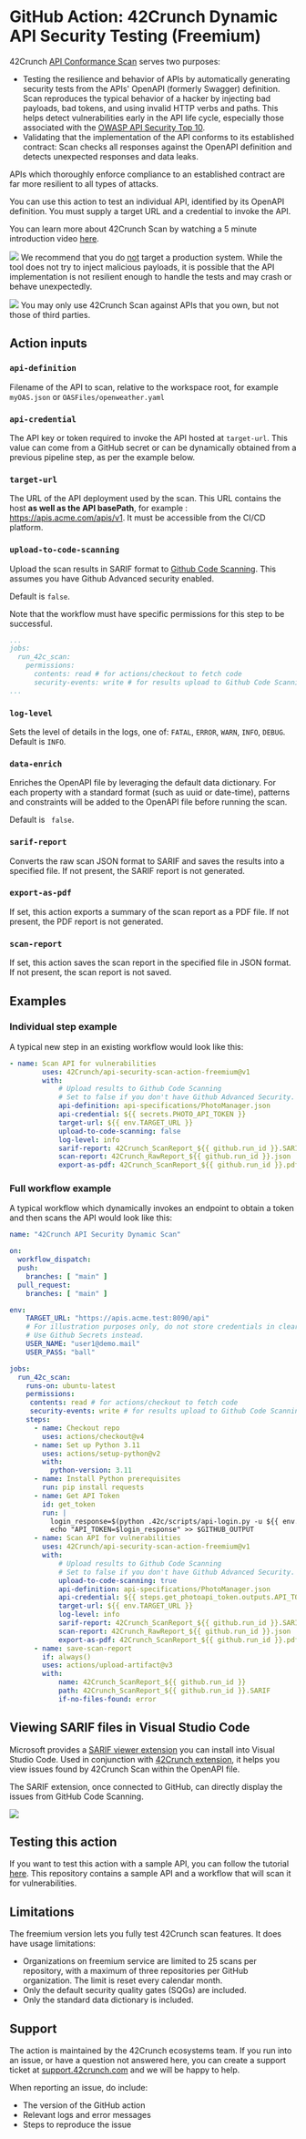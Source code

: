 # GitHub Action: 42Crunch Dynamic API Security Testing (Freemium)

42Crunch [API Conformance Scan](https://docs.42crunch.com/latest/content/concepts/api_contract_conformance_scan.htm) serves two purposes:

- Testing the resilience and behavior of APIs by automatically generating security tests from the APIs' OpenAPI (formerly Swagger) definition. Scan reproduces the typical behavior of a hacker by injecting bad payloads, bad tokens, and using invalid HTTP verbs and paths. This helps detect vulnerabilities early in the API life cycle, especially those associated with the [OWASP API Security Top 10](https://apisecurity.io/owasp-api-security-top-10/owasp-api-security-top-10-project/).
- Validating that the implementation of the API conforms to its established contract: Scan checks all responses against the OpenAPI definition and detects unexpected responses and data leaks.

APIs which thoroughly enforce compliance to an established contract are far more resilient to all types of attacks.

You can use this action to test an individual API, identified by its OpenAPI definition. You must supply a target URL and a credential to invoke the API.

You can learn more about 42Crunch Scan by watching a 5 minute introduction video [here](https://42crunch.com/free-user-faq/).

![](https://img.shields.io/badge/Warning-orange)  We recommend that you do <u>not</u> target a production system. While the tool does not try to inject malicious payloads, it is possible that the API implementation is not resilient enough to handle the tests and may crash or behave unexpectedly. 

![](https://img.shields.io/badge/Please%20read-red)  You may only use 42Crunch Scan against APIs that you own, but not those of third parties.

## Action inputs

### `api-definition`

Filename of the API to scan, relative to the workspace root, for example `myOAS.json` or `OASFiles/openweather.yaml`

### `api-credential`

The API key or token required to invoke the API hosted at `target-url`. This value can come from a GitHub secret or can be dynamically obtained from a previous pipeline step, as per the example below.

### `target-url`

The URL of the API deployment used by the scan. This URL contains the host **as well as the API basePath**, for example : https://apis.acme.com/apis/v1. It must be accessible from the CI/CD platform. 

### `upload-to-code-scanning`

Upload the scan results in SARIF format to [Github Code Scanning](https://docs.github.com/en/github/finding-security-vulnerabilities-and-errors-in-your-code/about-code-scanning). This assumes you have Github Advanced security enabled. 

Default is `false`.

Note that the workflow must have specific permissions for this step to be successful. 

```YAML
...
jobs:
  run_42c_scan:
    permissions:
      contents: read # for actions/checkout to fetch code
      security-events: write # for results upload to Github Code Scanning
...
```

### `log-level`

Sets the level of details in the logs, one of: `FATAL`, `ERROR`, `WARN`, `INFO`, `DEBUG`. 
Default is `INFO`.

### `data-enrich`

Enriches the OpenAPI file by leveraging the default data dictionary. For each property with a standard format (such as uuid or date-time), patterns and constraints will be added to the OpenAPI file before running the scan.

Default is ` false`.

### `sarif-report`

Converts the raw scan JSON format to SARIF and saves the results into a specified file. 
If not present, the SARIF report is not generated.

### `export-as-pdf`

If set, this action exports a summary of the scan report as a PDF file. If not present, the PDF report is not generated.

### `scan-report`

If set, this action saves the scan report in the specified file in JSON format. If not present, the scan report is not saved.

## Examples

### Individual step example

A typical new step in an existing workflow would look like this:

```yaml
- name: Scan API for vulnerabilities
        uses: 42Crunch/api-security-scan-action-freemium@v1
        with:
            # Upload results to Github Code Scanning
            # Set to false if you don't have Github Advanced Security.
            api-definition: api-specifications/PhotoManager.json
            api-credential: ${{ secrets.PHOTO_API_TOKEN }}
            target-url: ${{ env.TARGET_URL }}
            upload-to-code-scanning: false
            log-level: info
            sarif-report: 42Crunch_ScanReport_${{ github.run_id }}.SARIF
            scan-report: 42Crunch_RawReport_${{ github.run_id }}.json
            export-as-pdf: 42Crunch_ScanReport_${{ github.run_id }}.pdf
```

### Full workflow example

A typical workflow which dynamically invokes an endpoint to obtain a token and then scans the API would look like this:

```yaml
name: "42Crunch API Security Dynamic Scan"

on:
  workflow_dispatch:
  push:
    branches: [ "main" ]
  pull_request:
    branches: [ "main" ]  

env:
    TARGET_URL: "https://apis.acme.test:8090/api"
    # For illustration purposes only, do not store credentials in clear text. 
    # Use Github Secrets instead.
    USER_NAME: "user1@demo.mail"
    USER_PASS: "ball"

jobs:
  run_42c_scan:
    runs-on: ubuntu-latest
    permissions:
     contents: read # for actions/checkout to fetch code
     security-events: write # for results upload to Github Code Scanning
    steps:
      - name: Checkout repo
        uses: actions/checkout@v4
      - name: Set up Python 3.11
        uses: actions/setup-python@v2
        with:
          python-version: 3.11
      - name: Install Python prerequisites
        run: pip install requests
      - name: Get API Token
        id: get_token
        run: |
          login_response=$(python .42c/scripts/api-login.py -u ${{ env.USER_NAME }} -p ${{ env.USER_PASS }} -t ${{ env.TARGET_URL }})
          echo "API_TOKEN=$login_response" >> $GITHUB_OUTPUT
      - name: Scan API for vulnerabilities
        uses: 42Crunch/api-security-scan-action-freemium@v1
        with:
            # Upload results to Github Code Scanning
            # Set to false if you don't have Github Advanced Security.
            upload-to-code-scanning: true
            api-definition: api-specifications/PhotoManager.json
            api-credential: ${{ steps.get_photoapi_token.outputs.API_TOKEN }}
            target-url: ${{ env.TARGET_URL }}
            log-level: info
            sarif-report: 42Crunch_ScanReport_${{ github.run_id }}.SARIF
            scan-report: 42Crunch_RawReport_${{ github.run_id }}.json
            export-as-pdf: 42Crunch_ScanReport_${{ github.run_id }}.pdf
      - name: save-scan-report
        if: always()        
        uses: actions/upload-artifact@v3
        with:
            name: 42Crunch_ScanReport_${{ github.run_id }}
            path: 42Crunch_ScanReport_${{ github.run_id }}.SARIF
            if-no-files-found: error  
```
## Viewing SARIF files in Visual Studio Code

Microsoft provides a [SARIF viewer extension](https://marketplace.visualstudio.com/items?itemName=MS-SarifVSCode.sarif-viewer) you can install into Visual Studio Code. Used in conjunction with [42Crunch extension](https://marketplace.visualstudio.com/items?itemName=42Crunch.vscode-openapi), it helps you view issues found by 42Crunch Scan within the OpenAPI file.

The SARIF extension, once connected to GitHub, can directly display the issues from GitHub Code Scanning.

![](./graphics/SARIFinVSCode.png)

## Testing this action

If you want to test this action with a sample API, you can follow the tutorial [here](https://github.com/42crunch/apisecurity-tutorial). This repository contains a sample API and a workflow that will scan it for vulnerabilities. 

## Limitations

The freemium version lets you fully test 42Crunch scan features. It does have usage limitations:

- Organizations on freemium service are limited to 25 scans per repository, with a maximum of three repositories per GitHub organization. The limit is reset every calendar month.
- Only the default security quality gates (SQGs) are included.
- Only the standard data dictionary is included.

## Support

The action is maintained by the 42Crunch ecosystems team. If you run into an issue, or have a question not answered here, you can create a support ticket at [support.42crunch.com](https://support.42crunch.com/) and we will be happy to help.

When reporting an issue, do include:
- The version of the GitHub action
- Relevant logs and error messages
- Steps to reproduce the issue